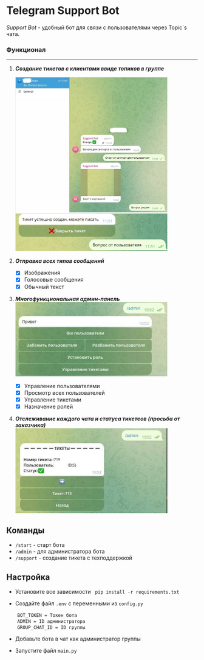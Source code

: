 # Telegram Support Bot

*Support Bot* - удобный бот для связи с пользователями через Topic`s чата.



### Функционал 
___
1. ***Создание тикетов с клиентами ввиде топиков в группе***
    
    <img src=./images/topics.jpg width=400 height=auto> 
    <img src=./images/user.jpg width=400 height=auto>

2. ***Отправка всех типов сообщений***
   - [x]  Изображения
   - [x]  Голосовые сообщения
   - [x]  Обычный текст
  
3. ***Многофункциональная админ-панель***
      <img src=./images/admin.jpg width=400 height=auto>
   - [x]  Управление пользователями
   - [x]  Просмотр всех пользователей 
   - [x]  Управление тикетами
   - [x]  Назначение ролей
  
4. ***Отслеживание каждого чата и статуса тикетеов (просьба от заказчика)***
     <img src=./images/ticket_status.jpg width=400 height=auto>
    

## Команды

+ ```/start``` - старт бота
+ ```/admin``` - для администратора бота
+ ```/support``` - создание тикета с техподдержкой



## Настройка

+ Установите все зависимости
    ``` pip install -r requirements.txt```


+ Создайте файл ```.env``` с переменными из ```config.py```
```
    BOT_TOKEN = Токен бота
    ADMIN = ID администратора
    GROUP_CHAT_ID = ID группы
```

+ Добавьте бота в чат как администратор группы

+ Запустите файл ```main.py```